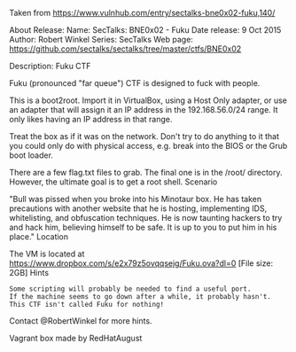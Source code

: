 Taken from https://www.vulnhub.com/entry/sectalks-bne0x02-fuku,140/ 

About Release:
    Name: SecTalks: BNE0x02 - Fuku
    Date release: 9 Oct 2015
    Author: Robert Winkel
    Series: SecTalks
    Web page: https://github.com/sectalks/sectalks/tree/master/ctfs/BNE0x02

Description:
Fuku CTF

Fuku (pronounced "far queue") CTF is designed to fuck with people.

This is a boot2root. Import it in VirtualBox, using a Host Only adapter, or use an adapter that will assign it an IP address in the 192.168.56.0/24 range. It only likes having an IP address in that range.

Treat the box as if it was on the network. Don't try to do anything to it that you could only do with physical access, e.g. break into the BIOS or the Grub boot loader.

There are a few flag.txt files to grab. The final one is in the /root/ directory. However, the ultimate goal is to get a root shell.
Scenario

"Bull was pissed when you broke into his Minotaur box. He has taken precautions with another website that he is hosting, implementing IDS, whitelisting, and obfuscation techniques. He is now taunting hackers to try and hack him, believing himself to be safe. It is up to you to put him in his place."
Location

The VM is located at https://www.dropbox.com/s/e2x79z5ovqqsejg/Fuku.ova?dl=0 [File size: 2GB]
Hints

    Some scripting will probably be needed to find a useful port.
    If the machine seems to go down after a while, it probably hasn't. This CTF isn't called Fuku for nothing!

Contact @RobertWinkel for more hints.

Vagrant box made by RedHatAugust
